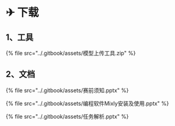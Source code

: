 # ✈ 下载

## 1、工具

{% file src="../.gitbook/assets/模型上传工具.zip" %}

## 2、文档

{% file src="../.gitbook/assets/赛前须知.pptx" %}

{% file src="../.gitbook/assets/编程软件Mixly安装及使用.pptx" %}

{% file src="../.gitbook/assets/任务解析.pptx" %}

##
